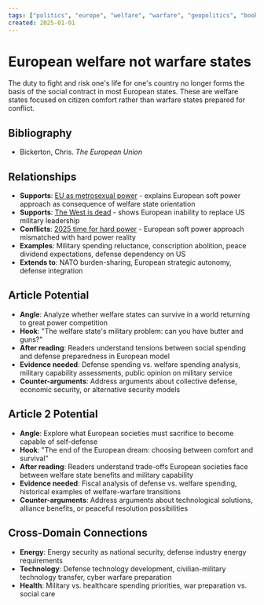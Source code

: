 ```yaml
---
tags: ["politics", "europe", "welfare", "warfare", "geopolitics", "book"]
created: 2025-01-01
---
```


# European welfare not warfare states

The duty to fight and risk one's life for one's country no longer forms the basis of the social contract in most European states. These are welfare states focused on citizen comfort rather than warfare states prepared for conflict.

## Bibliography

- Bickerton, Chris. *The European Union*

## Relationships
- **Supports**: [EU as metrosexual power](politics-eu-metrosexual-power.md) - explains European soft power approach as consequence of welfare state orientation
- **Supports**: [The West is dead](politics-west-dead.md) - shows European inability to replace US military leadership
- **Conflicts**: [2025 time for hard power](politics-hard-power-2025.md) - European soft power approach mismatched with hard power reality
- **Examples**: Military spending reluctance, conscription abolition, peace dividend expectations, defense dependency on US
- **Extends to**: NATO burden-sharing, European strategic autonomy, defense integration

## Article Potential
- **Angle**: Analyze whether welfare states can survive in a world returning to great power competition
- **Hook**: "The welfare state's military problem: can you have butter and guns?"
- **After reading**: Readers understand tensions between social spending and defense preparedness in European model
- **Evidence needed**: Defense spending vs. welfare spending analysis, military capability assessments, public opinion on military service
- **Counter-arguments**: Address arguments about collective defense, economic security, or alternative security models

## Article 2 Potential
- **Angle**: Explore what European societies must sacrifice to become capable of self-defense
- **Hook**: "The end of the European dream: choosing between comfort and survival"
- **After reading**: Readers understand trade-offs European societies face between welfare state benefits and military capability
- **Evidence needed**: Fiscal analysis of defense vs. welfare spending, historical examples of welfare-warfare transitions
- **Counter-arguments**: Address arguments about technological solutions, alliance benefits, or peaceful resolution possibilities

## Cross-Domain Connections
- **Energy**: Energy security as national security, defense industry energy requirements
- **Technology**: Defense technology development, civilian-military technology transfer, cyber warfare preparation
- **Health**: Military vs. healthcare spending priorities, war preparation vs. social care